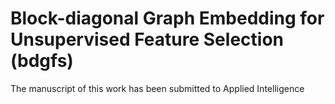 # Block-diagonal Graph Embedding for Unsupervised Feature Selection (bdgfs)

The manuscript of this work has been submitted to Applied Intelligence
